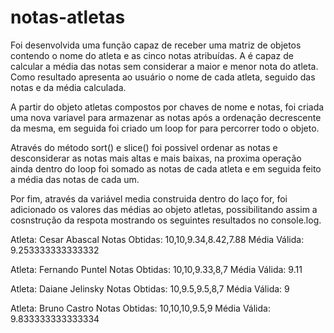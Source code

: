 # notas-atletas
Foi desenvolvida uma função capaz de receber uma matriz de objetos contendo o nome do atleta e as cinco notas atribuídas. 
A é capaz de calcular a média das notas sem considerar a maior e menor nota do atleta. Como resultado apresenta ao usuário o nome de cada atleta, 
seguido das notas e da média calculada.

A partir do objeto atletas compostos por chaves de nome e notas, foi criada uma nova variavel para armazenar as notas  após a ordenação decrescente da mesma,
em seguida foi criado um loop for para percorrer todo o objeto.

Através do método sort() e slice() foi possivel ordenar as notas e desconsiderar as notas mais altas e mais baixas, na proxima operação ainda dentro do loop
foi somado as notas de cada atleta e em seguida feito a média das notas de cada um.

Por fim, através da variável media construida dentro do laço for, foi adicionado os valores das médias ao objeto atletas, possibilitando assim a cosnstrução
da respota mostrando os seguintes resultados no console.log.


Atleta: Cesar Abascal
Notas Obtidas: 10,10,9.34,8.42,7.88
Média Válida: 9.253333333333332
 
Atleta: Fernando Puntel
Notas Obtidas: 10,10,9.33,8,7
Média Válida: 9.11
 
Atleta: Daiane Jelinsky
Notas Obtidas: 10,9.5,9.5,8,7
Média Válida: 9
 
Atleta: Bruno Castro
Notas Obtidas: 10,10,10,9.5,9
Média Válida: 9.833333333333334
 
